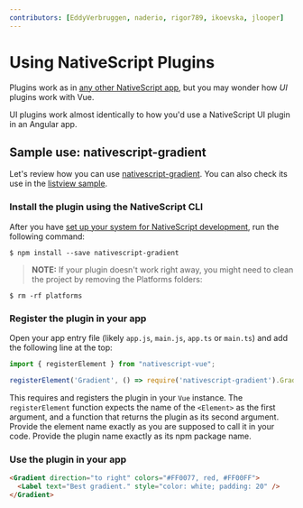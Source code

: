 ```yaml
---
contributors: [EddyVerbruggen, naderio, rigor789, ikoevska, jlooper]
---
```


# Using NativeScript Plugins

Plugins work as in [any other NativeScript app](https://docs.nativescript.org/plugins/), but you may wonder how _UI_ plugins work with Vue.

UI plugins work almost identically to how you'd use a NativeScript UI plugin in an Angular app.

## Sample use: nativescript-gradient

Let's review how you can use [nativescript-gradient](https://github.com/EddyVerbruggen/nativescript-gradient). You can also check its use in the [listview sample](https://github.com/rigor789/nativescript-vue/tree/master/samples/app/app-with-list-view.js).

### Install the plugin using the NativeScript CLI

After you have [set up your system for NativeScript development](/en/docs/getting-started/installation), run the following command:

```shell
$ npm install --save nativescript-gradient
```

> **NOTE:** If your plugin doesn't work right away, you might need to clean the project by removing the Platforms folders:

```shell
$ rm -rf platforms
```

### Register the plugin in your app

Open your app entry file (likely `app.js`, `main.js`, `app.ts` or `main.ts`) and add the following line at the top:

```JavaScript
import { registerElement } from "nativescript-vue";

registerElement('Gradient', () => require('nativescript-gradient').Gradient)
```

This requires and registers the plugin in your `Vue` instance. The `registerElement` function expects the name of the `<Element>` as the first argument, and a function that returns the plugin as its second argument. Provide the element name exactly as you are supposed to call it in your code. Provide the plugin name exactly as its npm package name.

### Use the plugin in your app

```HTML
<Gradient direction="to right" colors="#FF0077, red, #FF00FF">
  <Label text="Best gradient." style="color: white; padding: 20" />
</Gradient>
```

